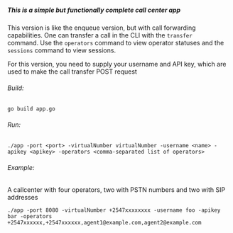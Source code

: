 ##### This is a simple but functionally complete call center app
This version is like the enqueue version, but with call forwarding  
capabilities. One can transfer a call in the CLI with the `transfer`  
command. Use the `operators` command to view operator statuses and
the `sessions` command to view sessions.

For this version, you need to supply your username and API key,
which are used to make the call transfer POST request

###### Build:
```
go build app.go
```

###### Run:
```
./app -port <port> -virtualNumber virtualNumber -username <name> -apikey <apikey> -operators <comma-separated list of operators>
```

###### Example:
A callcenter with four operators, two with PSTN numbers and two with SIP addresses
```
./app -port 8080 -virtualNumber +2547xxxxxxxx -username foo -apikey bar -operators +2547xxxxxx,+2547xxxxxx,agent1@example.com,agent2@example.com
```
